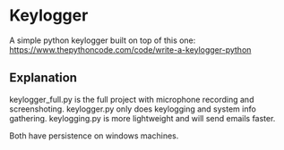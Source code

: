 # Keylogger
A simple python keylogger built on top of this one: https://www.thepythoncode.com/code/write-a-keylogger-python

## Explanation
keylogger_full.py is the full project with microphone recording and screenshoting. keylogger.py only does keylogging and system info gathering. keylogging.py is more lightweight and will send emails faster.

Both have persistence on windows machines.
